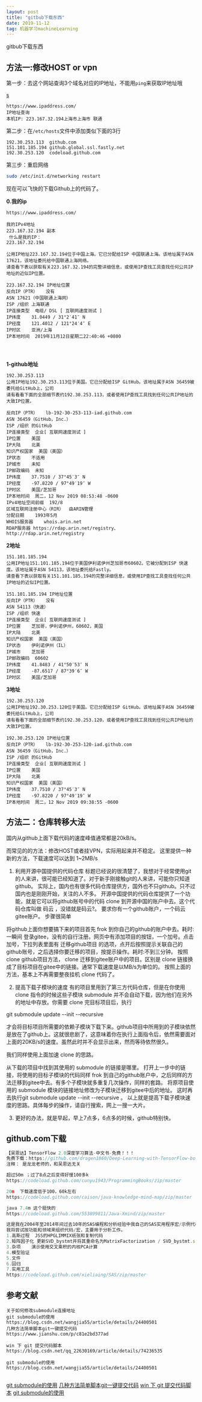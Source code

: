 ```yaml
---
layout: post
title: "gitbub下载东西"
date: 2019-11-12
tag: 机器学习machineLearning
---
```




gitbub下载东西



## 方法一:修改HOST or vpn

第一步：去这个网站查询3个域名对应的IP地址，不能用`ping`来获取IP地址哦

[s](https://www.ipaddress.com/)

```text
https://www.ipaddress.com/
IP地址查询
本机IP: 223.167.32.194上海市上海市 联通
```

第二步：在`/etc/hosts`文件中添加类似下面的3行

```text
192.30.253.113  github.com
151.101.185.194 github.global.ssl.fastly.net
192.30.253.120  codeload.github.com
```

第三步：重启网络

```bash
sudo /etc/init.d/networking restart 
```

现在可以飞快的下载Github上的代码了。

**0.我的ip**

```
https://www.ipaddress.com/

我的IPv4地址
223.167.32.194 副本
 什么是我的IP：
223.167.32.194

公用IP地址223.167.32.194位于中国上海。它已分配给ISP 中国联通上海。该地址属于ASN 17621，该地址委托给中国联通上海网络。
请查看下表以获取有关223.167.32.194的完整详细信息，或使用IP查找工具查找任何公共IP地址的近似IP位置。

223.167.32.194 IP地址位置
反向IP（PTR）	没有
ASN	17621（中国联通上海网）
ISP /组织	上海联通
IP连接类型	电缆/ DSL [ 互联网速度测试 ]
IP纬度	31.0449 / 31°2′41″ N
IP经度	121.4012 / 121°24′4″ E
IP时区	亚洲/上海
IP本地时间	2019年11月12日星期二22:40:46 +0800




```



**1-github地址**

```
192.30.253.113
公用IP地址192.30.253.113位于美国。它已分配给ISP GitHub。该地址属于ASN 36459被委托给GitHub上，公司
请有看看下面的全部细节表约192.30.253.113，或者使用IP查找工具找到任何公共IP地址的大致IP位置。

反向IP（PTR）	lb-192-30-253-113-iad.github.com
ASN	36459（GitHub，Inc.）
ISP /组织	的GitHub
IP连接类型	企业[ 互联网速度测试 ]
IP位置	美国
IP大陆	北美
知识产权国家	美国（美国）
IP状态	不适用
IP城市	未知
IP邮政编码	未知
IP纬度	37.7510 / 37°45′3″ N
IP经度	-97.8220 / 97°49′19″ W
IP时区	美国/芝加哥
IP本地时间	周二，12 Nov 2019 08:53:48 -0600
IPv4地址空间前缀	192/8
区域互联网注册中心（RIR）	由ARIN管理
分配日期	1993年5月
WHOIS服务器	whois.arin.net
RDAP服务器	https://rdap.arin.net/registry、http://rdap.arin.net/registry

```



**2地址**

```
151.101.185.194
公用IP地址151.101.185.194位于美国伊利诺伊州芝加哥市60602。它被分配到ISP 快速度。该地址属于ASN 54113，该地址委托给Fastly。
请查看下表以获取有关151.101.185.194的完整详细信息，或使用IP查找工具查找任何公共IP地址的近似IP位置。

151.101.185.194 IP地址位置
反向IP（PTR）	没有
ASN	54113（快速）
ISP /组织	快速
IP连接类型	企业[ 互联网速度测试 ]
IP位置	芝加哥，伊利诺伊州，60602，美国
IP大陆	北美
知识产权国家	美国（美国）
IP状态	伊利诺伊州（IL）
IP城市	芝加哥
IP邮政编码	60602
IP纬度	41.8483 / 41°50′53″ N
IP经度	-87.6517 / 87°39′6″ W
IP时区	美国/芝加哥
```

**3地址**

```
192.30.253.120
公用IP地址192.30.253.120位于美国。它已分配给ISP GitHub。该地址属于ASN 36459被委托给GitHub上，公司
请有看看下面的全部细节表约192.30.253.120，或者使用IP查找工具找到任何公共IP地址的大致IP位置。

192.30.253.120 IP地址位置
反向IP（PTR）	lb-192-30-253-120-iad.github.com
ASN	36459（GitHub，Inc.）
ISP /组织	的GitHub
IP连接类型	企业[ 互联网速度测试 ]
IP位置	美国
IP大陆	北美
知识产权国家	美国（美国）
IP纬度	37.7510 / 37°45′3″ N
IP经度	-97.8220 / 97°49′19″ W
IP本地时间	周二，12 Nov 2019 09:38:55 -0600
```





## 方法二：仓库转移大法

国内从github上面下载代码的速度峰值通常都是20kB/s。

而常见的的方法：修改HOST或者挂VPN，实际用起来并不稳定。
这里提供一种新的方法，下载速度可以达到 1~2MB/s

1. 利用开源中国提供的代码仓库
标题已经说的很清楚了，我想对于经常使用git的人来讲，很可能已经知道了。对于新手刚接触git的人来讲，可能你只知道github。
实际上，国内也有很多代码仓库提供方，国外也不只github。只不过国内也是刚刚开始，关注的人不多。
开源中国提供的代码仓库提供了一个功能，就是它可以将github账号中的代码 clone 到开源中国的账户中去。这个代码仓库叫做 码云 ，没错就是码云?。
要求你有一个github账户，一个码云gitee账户。
步骤很简单

将github上面你想要搞下来的项目首先 frok 到你自己的github的账户中去。耗时:一瞬间
登录gitee，没有的自行注册。网页中有添加项目的按钮，一个加号。点击加号，下拉列表里面有 迁移github项目 的选项，点开后按照提示关联自己的github账号，之后选择你要迁移的项目，按提示操作。耗时:不到三分钟。
按照 clone github项目方法， clone 迁移到gitee账户中的项目。区别是 clone 链接换成了目标项目在gitee中的链接。通常下载速度是以MB/s为单位的。
按照上面的方法，基本上不再需要整夜挂机 clone 代码了。

2. 提高下载子模块的速度
有的项目里用到了第三方代码仓库，但是在你使用 clone 指令的时候这些子模块 submodule 并不会自动下载，因为他们在另外的地址中存放。你需要 clone 完目标项目后，执行

git submodule update --init --recursive

才会将目标项目所需要的依赖子模块下载下来。github项目中所用到的子模块依然是放在了github上。这就很悲剧了，这意味着你在执行上面指令后，依然需要面对上面的20KB/s的速度。虽然此时并不会显示出来，然而等待依然很久。

我们同样使用上面加速 clone 的思路。

从下载的项目中找到其使用的 submodule 的链接是哪里。
打开上一步中的链接，将使用的目标子模块的代码同样 frok 到自己的github账户中，之后同样的方法迁移到gitee中去。有多个子模块就多重复几次操作，同样的套路。
将原项目使用的 submodule 模块的链接地址修改为子模块迁移到gitee中后的地址。
这时再去执行git submodule update --init --recursive 。
以上就是提高下载子模块速度的思路。具体每步的操作，请自行搜索，网上一搜一大片。

3.  更好的办法，就是早起，早上7点多，6点多的时候，github特别快。









## github.com下载

```js
【吴恩达】TensorFlow 2.0深度学习算法-中文书-免费！！！
免费下载：https://github.com/dragen1860/Deep-Learning-with-TensorFlow-book
注释： 是龙龙老师的，和吴恩达无关

超过50m ；过了8点之后变得好慢100多k
https://codeload.github.com/cunyu1943/ProgrammingBooks/zip/master

20m  下载速度低于100，60k左右
https://codeload.github.com/caison/java-knowledge-mind-map/zip/master

java 7.4m 这个挺快的
https://codeload.github.com/553899811/Java-Xmind/zip/master

这是我在2004年至2014年间过去10年的SAS编程和分析经验中我自己的SAS实用程序宏/示例代码的集合。
我将尝试按功能和领域来组织代码/宏，主要用于分析工作。
1.高斯过程	JSS的HPGLIMMIX纸张和复制代码	
2.矩阵因子化	更新SVD_bystmt并将其重命名为MatrixFactorization / SVD_bystmt.sas	
3.杂项	演示使用交叉乘积的内核PCA计算	
4.模型验证	
5.文件	
6.回归
7.实用工具
https://codeload.github.com/xieliaing/SAS/zip/master
```





## 参考文献

```
关于如何修改submodule连接地址
git submodule的使用
https://blog.csdn.net/wangjia55/article/details/24400501
几种方法简单脚本git一键提交代码
https://www.jianshu.com/p/c81e2bd377ad

win 下 git 提交代码脚本
https://blog.csdn.net/qq_22630169/article/details/74236535

git submodule的使用
https://blog.csdn.net/wangjia55/article/details/24400501


```

[git submodule的使用](https://blog.csdn.net/wangjia55/article/details/24400501)
[几种方法简单脚本git一键提交代码](https://www.jianshu.com/p/c81e2bd377ad)
[win 下 git 提交代码脚本](https://blog.csdn.net/qq_22630169/article/details/74236535)
[git submodule的使用](https://blog.csdn.net/wangjia55/article/details/24400501)



